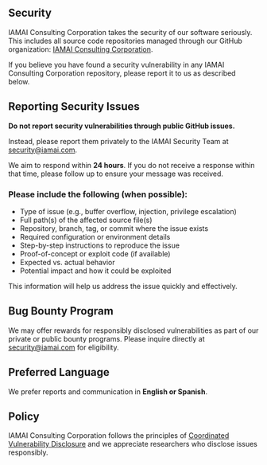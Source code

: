 <!-- BEGIN IAMAI SECURITY.MD BLOCK -->

## Security

IAMAI Consulting Corporation takes the security of our software seriously. This includes all source code repositories managed through our GitHub organization: [IAMAI Consulting Corporation](https://github.com/iamaisim).

If you believe you have found a security vulnerability in any IAMAI Consulting Corporation repository, please report it to us as described below.

## Reporting Security Issues

**Do not report security vulnerabilities through public GitHub issues.**

Instead, please report them privately to the IAMAI Security Team at [security@iamai.com](mailto:security@iamai.com).

We aim to respond within **24 hours**. If you do not receive a response within that time, please follow up to ensure your message was received.

### Please include the following (when possible):

- Type of issue (e.g., buffer overflow, injection, privilege escalation)
- Full path(s) of the affected source file(s)
- Repository, branch, tag, or commit where the issue exists
- Required configuration or environment details
- Step-by-step instructions to reproduce the issue
- Proof-of-concept or exploit code (if available)
- Expected vs. actual behavior
- Potential impact and how it could be exploited

This information will help us address the issue quickly and effectively.

## Bug Bounty Program

We may offer rewards for responsibly disclosed vulnerabilities as part of our private or public bounty programs. Please inquire directly at [security@iamai.com](mailto:security@iamai.com) for eligibility.

## Preferred Language

We prefer reports and communication in **English or Spanish**.

## Policy

IAMAI Consulting Corporation follows the principles of [Coordinated Vulnerability Disclosure](https://www.iso.org/standard/72311.html) and we appreciate researchers who disclose issues responsibly.

<!-- END IAMAI SECURITY.MD BLOCK -->

